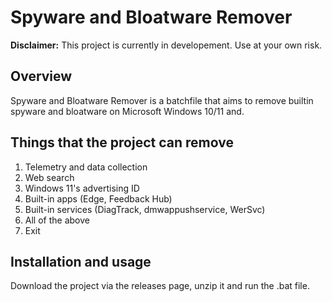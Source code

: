# Spyware and Bloatware Remover

**Disclaimer:** This project is currently in developement. Use at your own risk.

## Overview
Spyware and Bloatware Remover is a batchfile that aims to remove builtin spyware and bloatware on Microsoft Windows 10/11 and.

## Things that the project can remove

 1. Telemetry and data collection
 2. Web search
 3. Windows 11's advertising ID
 4. Built-in apps (Edge, Feedback Hub)
 5. Built-in services (DiagTrack, dmwappushservice, WerSvc)
 6. All of the above
 7. Exit

## Installation and usage

Download the project via the releases page, unzip it and run the .bat file.
